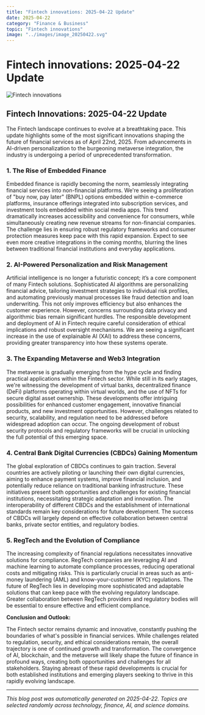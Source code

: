 ```yaml
---
title: "Fintech innovations: 2025-04-22 Update"
date: 2025-04-22
category: "Finance & Business"
topic: "Fintech innovations"
image: "../images/image_20250422.svg"
---
```


# Fintech innovations: 2025-04-22 Update

![Fintech innovations](../images/image_20250422.svg)

## Fintech Innovations: 2025-04-22 Update

The Fintech landscape continues to evolve at a breathtaking pace.  This update highlights some of the most significant innovations shaping the future of financial services as of April 22nd, 2025.  From advancements in AI-driven personalization to the burgeoning metaverse integration, the industry is undergoing a period of unprecedented transformation.

### 1. The Rise of Embedded Finance

Embedded finance is rapidly becoming the norm, seamlessly integrating financial services into non-financial platforms. We're seeing a proliferation of "buy now, pay later" (BNPL) options embedded within e-commerce platforms, insurance offerings integrated into subscription services, and investment tools embedded within social media apps.  This trend dramatically increases accessibility and convenience for consumers, while simultaneously creating new revenue streams for non-financial companies.  The challenge lies in ensuring robust regulatory frameworks and consumer protection measures keep pace with this rapid expansion.  Expect to see even more creative integrations in the coming months, blurring the lines between traditional financial institutions and everyday applications.

### 2. AI-Powered Personalization and Risk Management

Artificial intelligence is no longer a futuristic concept; it’s a core component of many Fintech solutions.  Sophisticated AI algorithms are personalizing financial advice, tailoring investment strategies to individual risk profiles, and automating previously manual processes like fraud detection and loan underwriting. This not only improves efficiency but also enhances the customer experience.  However, concerns surrounding data privacy and algorithmic bias remain significant hurdles.  The responsible development and deployment of AI in Fintech require careful consideration of ethical implications and robust oversight mechanisms.  We are seeing a significant increase in the use of explainable AI (XAI) to address these concerns, providing greater transparency into how these systems operate.

### 3. The Expanding Metaverse and Web3 Integration

The metaverse is gradually emerging from the hype cycle and finding practical applications within the Fintech sector.  While still in its early stages, we're witnessing the development of virtual banks, decentralized finance (DeFi) platforms operating within virtual worlds, and the use of NFTs for secure digital asset ownership.  These developments offer intriguing possibilities for enhanced customer engagement, innovative financial products, and new investment opportunities. However, challenges related to security, scalability, and regulation need to be addressed before widespread adoption can occur. The ongoing development of robust security protocols and regulatory frameworks will be crucial in unlocking the full potential of this emerging space.

### 4.  Central Bank Digital Currencies (CBDCs) Gaining Momentum

The global exploration of CBDCs continues to gain traction. Several countries are actively piloting or launching their own digital currencies, aiming to enhance payment systems, improve financial inclusion, and potentially reduce reliance on traditional banking infrastructure.  These initiatives present both opportunities and challenges for existing financial institutions, necessitating strategic adaptation and innovation.  The interoperability of different CBDCs and the establishment of international standards remain key considerations for future development.  The success of CBDCs will largely depend on effective collaboration between central banks, private sector entities, and regulatory bodies.


### 5.  RegTech and the Evolution of Compliance

The increasing complexity of financial regulations necessitates innovative solutions for compliance. RegTech companies are leveraging AI and machine learning to automate compliance processes, reducing operational costs and mitigating risks. This is particularly crucial in areas such as anti-money laundering (AML) and know-your-customer (KYC) regulations.  The future of RegTech lies in developing more sophisticated and adaptable solutions that can keep pace with the evolving regulatory landscape.  Greater collaboration between RegTech providers and regulatory bodies will be essential to ensure effective and efficient compliance.


**Conclusion and Outlook:**

The Fintech sector remains dynamic and innovative, constantly pushing the boundaries of what's possible in financial services. While challenges related to regulation, security, and ethical considerations remain, the overall trajectory is one of continued growth and transformation.  The convergence of AI, blockchain, and the metaverse will likely shape the future of finance in profound ways, creating both opportunities and challenges for all stakeholders.  Staying abreast of these rapid developments is crucial for both established institutions and emerging players seeking to thrive in this rapidly evolving landscape.


---
*This blog post was automatically generated on 2025-04-22. Topics are selected randomly across technology, finance, AI, and science domains.*
